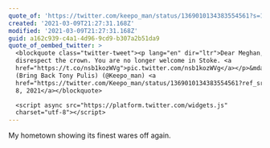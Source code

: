 ```yaml
---
quote_of: 'https://twitter.com/keepo_man/status/1369010134383554561?s=12'
created: '2021-03-09T21:27:31.168Z'
modified: '2021-03-09T21:27:31.168Z'
guid: a162c939-c4a1-4d96-9cd9-b307a2b51da9
quote_of_oembed_twitter: >
  <blockquote class="twitter-tweet"><p lang="en" dir="ltr">Dear Meghan, do not
  disrespect the crown. You are no longer welcome in Stoke. <a
  href="https://t.co/nsb1kozWVg">pic.twitter.com/nsb1kozWVg</a></p>&mdash; Ed
  (Bring Back Tony Pulis) (@Keepo_man) <a
  href="https://twitter.com/Keepo_man/status/1369010134383554561?ref_src=twsrc%5Etfw">March
  8, 2021</a></blockquote>

  <script async src="https://platform.twitter.com/widgets.js"
  charset="utf-8"></script>
---
```

My hometown showing its finest wares off again.
